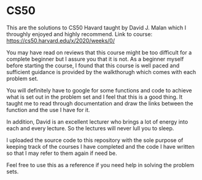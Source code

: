 # CS50

This are the solutions to CS50 Havard taught by David J. Malan which I throughly enjoyed and highly recommend. Link to course: https://cs50.harvard.edu/x/2020/weeks/0/

You may have read on reviews that this course might be too difficult for a complete beginner but I assure you that it is not. As a beginner myself before starting the course, I found that this course is well paced and sufficient guidance is provided by the walkthorugh which comes with each problem set.

You will definitely have to google for some functions and code to achieve what is set out in the problem set and I feel that this is a good thing. It taught me to read through documentation and draw the links between the function and the use I have for it.

In addition, David is an excellent lecturer who brings a lot of energy into each and every lecture. So the lectures will never lull you to sleep.

I uploaded the source code to this repository with the sole purpose of keeping track of the courses I have completed and the code I have written so that I may refer to them again if need be.

Feel free to use this as a reference if you need help in solving the problem sets.
